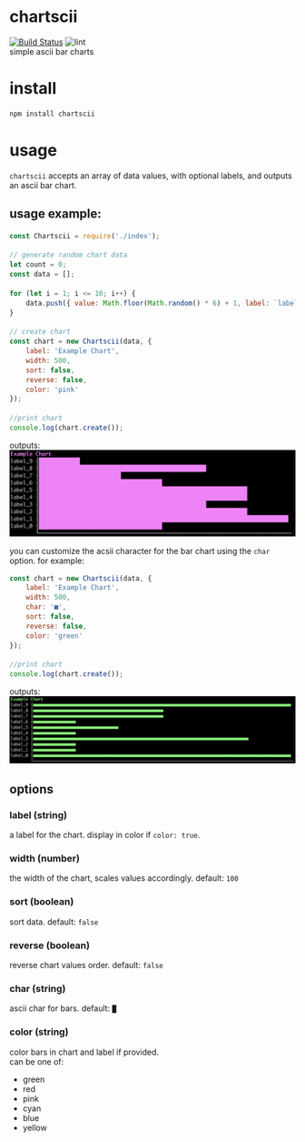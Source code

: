 # chartscii
[![Build Status](https://travis-ci.org/tool3/chartscii.svg?branch=master)](https://travis-ci.org/tool3/chartscii) ![lint](https://github.com/tool3/chartscii/workflows/lint/badge.svg)   
simple ascii bar charts

# install
```bash
npm install chartscii
```

# usage
`chartscii` accepts an array of data values, with optional labels, and outputs an ascii bar chart.   

## usage example:
```js
const Chartscii = require('./index');

// generate random chart data
let count = 0;
const data = [];

for (let i = 1; i <= 10; i++) {
    data.push({ value: Math.floor(Math.random() * 6) + 1, label: `label_${count++}` });
}

// create chart
const chart = new Chartscii(data, {
    label: 'Example Chart',
    width: 500,
    sort: false,
    reverse: false,
    color: 'pink'
});

//print chart
console.log(chart.create());
```

outputs:
![img](docs/img/example.png)

you can customize the acsii character for the bar chart using the `char` option. for example:   
```js
const chart = new Chartscii(data, {
    label: 'Example Chart',
    width: 500,
    char: '■',
    sort: false,
    reverse: false,
    color: 'green'
});

//print chart
console.log(chart.create());
```

outputs:   
![example](docs/img/example_char.png)


## options

### label (string)
  a label for the chart. display in color if `color: true`.
### width (number)
  the width of the chart, scales values accordingly. default: `100`
### sort (boolean)
  sort data. default: `false`
### reverse (boolean)
  reverse chart values order. default: `false`

### char (string)
  ascii char for bars. default: `█`
### color (string)
  color bars in chart and label if provided.   
  can be one of:
  - green
  - red
  - pink
  - cyan
  - blue
  - yellow
